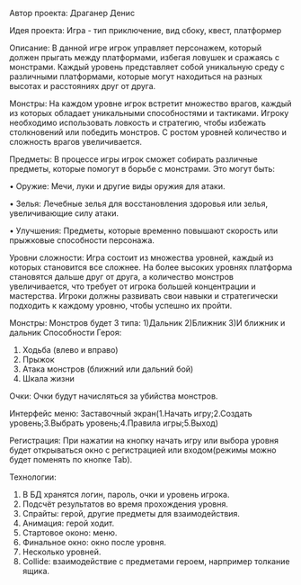 Автор проекта: Драганер Денис

Идея проекта: Игра - тип приключение, вид сбоку, квест, платформер

Описание:
В данной игре игрок управляет персонажем, который должен прыгать между платформами, избегая ловушек и сражаясь с монстрами. Каждый уровень представляет собой уникальную среду с различными платформами, которые могут находиться на разных высотах и расстояниях друг от друга. 

Монстры:
На каждом уровне игрок встретит множество врагов, каждый из которых обладает уникальными способностями и тактиками. Игроку необходимо использовать ловкость и стратегию, чтобы избежать столкновений или победить монстров. С ростом уровней количество и сложность врагов увеличивается.

Предметы:
В процессе игры игрок сможет собирать различные предметы, которые помогут в борьбе с монстрами. Это могут быть:

• Оружие: Мечи, луки и другие виды оружия для атаки.

• Зелья: Лечебные зелья для восстановления здоровья или зелья, увеличивающие силу атаки.

• Улучшения: Предметы, которые временно повышают скорость или прыжковые способности персонажа.

Уровни сложности:
Игра состоит из множества уровней, каждый из которых становится все сложнее. На более высоких уровнях платформа становятся дальше друг от друга, а количество монстров увеличивается, что требует от игрока большей концентрации и мастерства. Игроки должны развивать свои навыки и стратегически подходить к каждому уровню, чтобы успешно их пройти.

Монстры:
Монстров будет 3 типа:
   1)Дальник
   2)Ближник
   3)И ближник и дальник
Способности Героя:
1. Ходьба (влево и вправо)
2. Прыжок
3. Атака монстров (ближний или дальний бой)
4. Шкала жизни

Очки:
Очки будут начисляться за убийства монстров.

Интерфейс меню:
Заставочный экран(1.Начать игру;2.Создать уровень;3.Выбрать уровень;4.Правила игры;5.Выход)

Регистрация:
При нажатии на кнопку начать игру или выбора уровня будет открываться окно с регистрацией или входом(режимы можно будет поменять по кнопке Tab).

Технологии:
1. В БД хранятся логин, пароль, очки и уровень игрока.
2. Подсчёт результатов во время прохождения уровня.
3. Спрайты: герой, другие предметы для взаимодействия.
4. Анимация: герой ходит.
5. Стартовое оконо: меню.
6. Финальное окно: окно после уровня.
7. Несколько уровней.
8. Collide: взаимодействие с предметами героем, нарпример толкание ящика.
